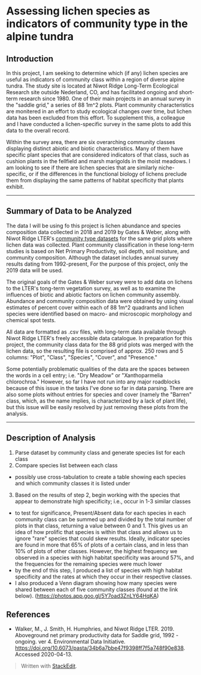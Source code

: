 ﻿
# Assessing lichen species as indicators of community type in the alpine tundra 

## Introduction

In this project, I am seeking to determine which (if any) lichen species are useful as indicators of community class within a region of diverse alpine tundra. The study site is located at Niwot Ridge Long-Term Ecological Research site outside Nederland, CO, and has facilitated ongoing and short-term research since 1980. One of their main projects in an annual survey in the "saddle grid," a series of 88 1m^2 plots. Plant community characteristics are monitered in an effort to study ecological changes over time, but lichen data has been excluded from this effort. To supplement this, a colleague and I have conducted a lichen-specific survey in the same plots to add this data to the overall record. 

Within the survey area, there are six overarching community classes displaying distinct abiotic and biotic characteristics. Many of them have specific plant species that are considered indicators of that class, such as cushion plants in the fellfield and marsh marigolds in the moist meadows. I am looking to see if there are lichen species that are similarly niche-specific, or if the differences in the functional biology of lichens preclude them from displaying the same patterns of habitat specificity that plants exhibit.

******

## Summary of Data to be Analyzed 
The data I will be using fo this project is lichen abundance and species composition data collected in 2018 and 2019 by Gates & Weber, along with Niwot Ridge LTER's [community type datasets](https://portal.edirepository.org/nis/mapbrowse?packageid=knb-lter-nwt.16.4) for the same grid plots where lichen data was collected. Plant community classification in these long-term studies is based on Net Primary Productivity, soil depth, soil moisture, and community composition. Although the dataset includes annual survey results dating from 1992-present, For the purpose of this project, only the 2019 data will be used.  

The original goals of the Gates & Weber survey were to add data on lichens to the LTER's tong-term vegetation survey, as well as to examine the influences of biotic and abiotic factors on lichen community assembly. Abundance and community composition data were obtained by using visual estimates of percent cover within each of 88 1m^2 quadrants and lichen species were identified based on macro- and microscopic morphology and chemical spot tests. 

All data are formatted as .csv files, with long-term data available through Niwot Ridge LTER's freely accessible data catalogue. In preparation for this project, the community class data for the 88 grid plots was merged with the lichen data, so the resulting file is comprised of approx. 250 rows and 5 columns: "Plot", "Class", "Species", "Cover", and "Presence." 

Some potentially problematic qualities of the data are the spaces between the words in a cell entry; i.e. "Dry Meadow" or "Xanthoparmelia chlorochroa." However, so far I have not run into any major roadblocks because of this issue in the tasks I've done so far in data parsing. There are also some plots without entries for species and cover (namely the "Barren" class, which, as the name implies, is characterized by a lack of plant life), but this issue will be easily resolved by just removing these plots from the analysis. 

**************
## Description of Analysis 

1. Parse dataset by community class and generate species list for each class
2. Compare species list between each class 
* possibly use cross-tabulation to create a table showing each species and which community classes it is listed under 
3. Based on the results of step 2, begin working with the species that appear to demonstrate high specificity; i.e., occur in 1-3 similar classes
- to test for significance, Present/Absent data for each species in each community class can be summed up and divided by the total number of plots in that class, returning a value between 0 and 1. This gives us an idea of how prolific that species is within that class and allows us to ignore "rare" species that could skew results. Ideally, indicator species are found in more that 65% of plots of a certain class, and in less than 10% of plots of other classes. However, the highest frequency we observed in a species with high habitat specificity was around 57%, and the frequencies for the remaining species were much lower
- by the end of this step, I produced a list of species with high habitat specificity and the rates at which they occur in their respective classes. 
- I also produced a Venn diagram showing how many species were shared between each of five community classes (found at the link below).
(https://photos.app.goo.gl/5Y7oad3ZnLY64HqKA)



## References 


-   Walker, M., J. Smith, H. Humphries, and Niwot Ridge LTER. 2019. Aboveground net primary productivity data for Saddle grid, 1992 - ongoing. ver 4. Environmental Data Initiative. https://doi.org/10.6073/pasta/34b6a7bbe47f9398ff7f5a748f90e838. Accessed 2020-04-13.
 
> Written with [StackEdit](https://stackedit.io/).
